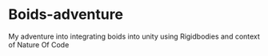 # Boids-adventure
My adventure into integrating boids into unity using Rigidbodies and context of Nature Of Code
